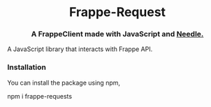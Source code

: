 <div align="center">
  <h1>
    Frappe-Request
  </h1>
  <h3>
    A FrappeClient made with JavaScript and <a href="https://github.com/tomas/needle">Needle.</a>
  </h3>
</div>

A JavaScript library that interacts with Frappe API.

### Installation

You can install the package using npm,

  npm i frappe-requests
